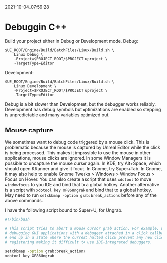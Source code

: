 2021-10-04_07:59:28

# Debuggin C++

Build your project either in Debug or Development mode.
Debug:
```
$UE_ROOT/Engine/Build/BatchFiles/Linux/Build.sh \
    Linux Debug \
    -Project=$PROJECT_ROOT/$PROJECT.uproject \
    -TargetType=Editor
```
Development:
```
$UE_ROOT/Engine/Build/BatchFiles/Linux/Build.sh \
    Linux Development \
    -Project=$PROJECT_ROOT/$PROJECT.uproject \
    -TargetType=Editor
```

Debug is a bit slower than Development, but the debugger works reliably.
Development has debug symbols but optimizations are enabled so stepping is unpredictable and many variables optimized out.


## Mouse capture

We sometimes want to debug code triggered by a mouse click.
This is problematic because the mouse is captured by Unreal Editor while the click is being processed.
This makes it impossible to use the mouse in other applications, mouse clicks are ignored.
In some Window Managers it is possible to uncapture the mouse cursor again.
In KDE, try Alt+Space, which should open KRunner and give it focus.
In Gnome, try Super+Tab.
In Gnome, it may also help to enable Gnome Tweaks > Windows > Window Focus > Focus on Hover.
You can also create a script that uses `xdotool` to move `windowfocus` to you IDE and bind that to a global hotkey.
Another alternative is a script with `xdotool key XF86Ungrab` and bind that to a global hotkey.
May need to run `setxkbmap -option grab:break_actions` before any of the above commands.

I have the following script bound to Super+U, for Ungrab.
```bash
#!/bin/bash

# This script tries to abort a mouse cursor grab action. For example, when
# debugging GUI applications with a debugger attached in a click callback we may
# end up in a state where the current halted click prevent any new clicks from
# registering making it difficult to use IDE-integrated debuggers.

setxkbmap -option grab:break_actions
xdotool key XF86Ungrab
```
